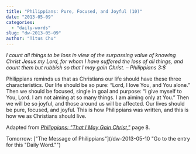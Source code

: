 ```yaml
---
title: "Philippians: Pure, Focused, and Joyful (10)"
date: "2013-05-09"
categories: 
  - "daily-words"
slug: "dw-2013-05-09"
author: "Titus Chu"
---
```


_I count all things to be loss in view of the surpassing value of knowing Christ Jesus my Lord, for whom I have suffered the loss of all things, and count them but rubbish so that I may gain Christ._ _– Philippians 3:8_

Philippians reminds us that as Christians our life should have these three characteristics. Our life should be so pure: “Lord, I love You, and You alone.” Then we should be focused, single in goal and purpose: “I give myself to You, Lord. I am not aiming at so many things. I am aiming only at You.” Then we will be so joyful, and those around us will be affected. Our lives should be pure, focused, and joyful. This is how Philippians was written, and this is how we as Christians should live.

Adapted from _[Philippians: "That I May Gain Christ,"](/book-philippians "Go to the listing for this book.")_ page 8.

Tomorrow: ["The Message of Philippians"](/dw-2013-05-10 "Go to the entry for this "Daily Word."")
